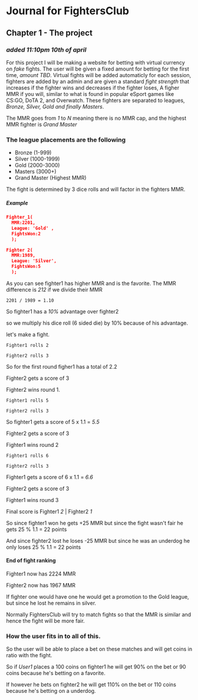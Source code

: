 # Journal for FightersClub
## Chapter 1 - The project
### *added 11:10pm 10th of april*
For this project I will be making a website for betting with virtual currency on *fake* fights.
The user will be given a fixed amount for betting for the first time, *amount TBD*. Virtual fights will be added automaticly for each session, fighters are added by an admin and are given a standard *fight strength* that increases if the fighter wins and decreases if the fighter loses, A figher MMR if you will, similar to what is found in popular eSport games like CS:GO, DoTA 2, and Overwatch.
These fighters are separated to leagues, *Bronze, Silver, Gold and finally Masters*.

The MMR goes from *1* to *N* meaning there is no MMR cap, and the highest MMR fighter is *Grand Master*
### The league placements are the following
* Bronze (1-999)
* Silver (1000-1999)
* Gold (2000-3000)
* Masters (3000+)
* Grand Master (Highest MMR)

The fight is determined by 3 dice rolls and will factor in the fighters MMR.
##### Example
```json
Fighter_1(
  MMR:2201,
  League: 'Gold' ,
  FightsWon:2
  );

Fighter 2(
  MMR:1989,
  League: 'Silver',
  FightsWon:5
  );
```
As you can see fighter1 has higher MMR and is the favorite.
The MMR difference is *212*
if we divide their MMR
```
2201 / 1989 = 1.10
```
So fighter1 has a *10%* advantage over fighter2

so we multiply his dice roll (6 sided die) by 10% because of his advantage.

let's make a fight.
```
Fighter1 rolls 2
```
```
Fighter2 rolls 3
```
So for the first round figher1 has a total of 2.2

Fighter2 gets a score of 3

Fighter2 wins round 1.

```
Fighter1 rolls 5
```
```
Fighter2 rolls 3
```
So fighter1 gets a score of 5 x 1.1 = *5.5*

Fighter2 gets a score of 3

Fighter1 wins round 2

```
Fighter1 rolls 6
```
```
Fighter2 rolls 3
```
Fighter1 gets a score of 6 x 1.1 = *6.6*

Fighter2 gets a score of 3

Fighter1 wins round 3

Final score is Fighter1 *2* | Fighter2 *1*

So since fighter1 won he gets +25 MMR but since the fight wasn't fair he gets 25 % 1.1 = 22 points

And since fighter2 lost he loses -25 MMR but since he was an underdog he only loses 25 % 1.1 = 22 points

#### End of fight ranking

Fighter1 now has 2224 MMR

Fighter2 now has 1967 MMR

If fighter one would have one he would get a promotion to the Gold league, but since he lost he remains in silver.

Normally FightersClub will try to match fights so that the MMR is similar and hence the fight will be more fair.

### How the user fits in to all of this.

So the user will be able to place a bet on these matches and will get coins in ratio with the fight.

So if *User1* places a 100 coins on fighter1 he will get 90% on the bet or 90 coins because he's betting on a favorite.

If however he bets on fighter2  he will get 110% on the bet or 110 coins because he's betting on a underdog.

